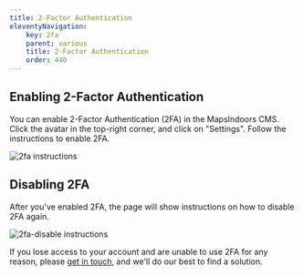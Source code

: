 ```yaml
---
title: 2-Factor Authentication
eleventyNavigation:
    key: 2fa
    parent: various
    title: 2-Factor Authentication
    order: 440
---
```


## Enabling 2-Factor Authentication

You can enable 2-Factor Authentication (2FA) in the MapsIndoors CMS. Click the avatar in the top-right corner, and click on "Settings". Follow the instructions to enable 2FA.

![2fa instructions](/assets/various/2fa.png)

## Disabling 2FA

After you've enabled 2FA, the page will show instructions on how to disable 2FA again.

![2fa-disable instructions](/assets/various/2fa-disable.png)

If you lose access to your account and are unable to use 2FA for any reason, please [get in touch](https://resources.mapspeople.com/contact-us), and we'll do our best to find a solution.
